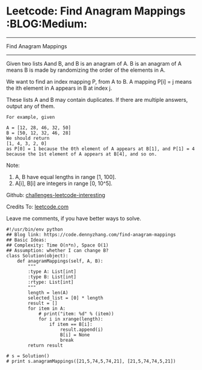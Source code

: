 # Leetcode: Find Anagram Mappings     :BLOG:Medium:


---

Find Anagram Mappings  

---

Given two lists Aand B, and B is an anagram of A. B is an anagram of A means B is made by randomizing the order of the elements in A.  

We want to find an index mapping P, from A to B. A mapping P[i] = j means the ith element in A appears in B at index j.  

These lists A and B may contain duplicates. If there are multiple answers, output any of them.  

    For example, given
    
    A = [12, 28, 46, 32, 50]
    B = [50, 12, 32, 46, 28]
    We should return
    [1, 4, 3, 2, 0]
    as P[0] = 1 because the 0th element of A appears at B[1], and P[1] = 4 because the 1st element of A appears at B[4], and so on.

Note:  

1.  A, B have equal lengths in range [1, 100].
2.  A[i], B[i] are integers in range [0, 10^5].

Github: [challenges-leetcode-interesting](https://github.com/DennyZhang/challenges-leetcode-interesting/tree/master/find-anagram-mappings)  

Credits To: [leetcode.com](https://leetcode.com/problems/find-anagram-mappings/description/)  

Leave me comments, if you have better ways to solve.  

    #!/usr/bin/env python
    ## Blog link: https://code.dennyzhang.com/find-anagram-mappings
    ## Basic Ideas: 
    ## Complexity: Time O(n*n), Space O(1)
    ## Assumption: whether I can change B?
    class Solution(object):
        def anagramMappings(self, A, B):
            """
            :type A: List[int]
            :type B: List[int]
            :rtype: List[int]
            """
            length = len(A)
            selected_list = [0] * length
            result = []
            for item in A:
                # print("item: %d" % (item))
                for i in xrange(length):
                    if item == B[i]:
                        result.append(i)
                        B[i] = None
                        break
            return result
    
    # s = Solution()
    # print s.anagramMappings([21,5,74,5,74,21], [21,5,74,74,5,21])
